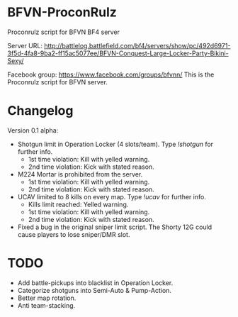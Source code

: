 # BFVN-ProconRulz
Proconrulz script for BFVN BF4 server

Server URL: http://battlelog.battlefield.com/bf4/servers/show/pc/492d6971-3f5d-4fa8-9ba2-ff15ac5077ee/BFVN-Conquest-Large-Locker-Party-Bikini-Sexy/

Facebook group: https://www.facebook.com/groups/bfvnn/
This is the Proconrulz script for BFVN server.

# Changelog

Version 0.1 alpha:
  - Shotgun limit in Operation Locker (4 slots/team). Type *!shotgun* for further info.
    - 1st time violation: Kill with yelled warning.
    - 2nd time violation: Kick with stated reason.
  - M224 Mortar is prohibited from the server.
    - 1st time violation: Kill with yelled warning.
    - 2nd time violation: Kick with stated reason.
  - UCAV limited to 8 kills on every map. Type *!ucav* for further info.
    - Kills limit reached: Yelled warning.
    - 1st time violation: Kill with yelled warning.
    - 2nd time violation: Kick with stated reason.
  - Fixed a bug in the original sniper limit script. The Shorty 12G could cause players to lose sniper/DMR slot.
  
# TODO

- Add battle-pickups into blacklist in Operation Locker.
- Categorize shotguns into Semi-Auto & Pump-Action.
- Better map rotation.
- Anti team-stacking.
